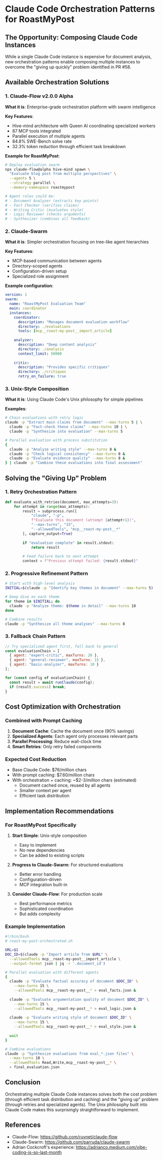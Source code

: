 # Claude Code Orchestration Patterns for RoastMyPost

## The Opportunity: Composing Claude Code Instances

While a single Claude Code instance is expensive for document analysis, new orchestration patterns enable composing multiple instances to overcome the "giving up quickly" problem identified in PR #58.

## Available Orchestration Solutions

### 1. Claude-Flow v2.0.0 Alpha
**What it is**: Enterprise-grade orchestration platform with swarm intelligence

**Key Features**:
- Hive-mind architecture with Queen AI coordinating specialized workers
- 87 MCP tools integrated
- Parallel execution of multiple agents
- 84.8% SWE-Bench solve rate
- 32.3% token reduction through efficient task breakdown

**Example for RoastMyPost**:
```bash
# Deploy evaluation swarm
npx claude-flow@alpha hive-mind spawn \
  "Evaluate blog post from multiple perspectives" \
  --agents 5 \
  --strategy parallel \
  --memory-namespace roastmypost

# Agent roles could be:
# - Document Analyzer (extracts key points)
# - Fact Checker (verifies claims)
# - Writing Critic (evaluates style)
# - Logic Reviewer (checks arguments)
# - Synthesizer (combines all feedback)
```

### 2. Claude-Swarm
**What it is**: Simpler orchestration focusing on tree-like agent hierarchies

**Key Features**:
- MCP-based communication between agents
- Directory-scoped agents
- Configuration-driven setup
- Specialized role assignment

**Example configuration**:
```yaml
version: 1
swarm:
  name: "RoastMyPost Evaluation Team"
  main: coordinator
  instances:
    coordinator:
      description: "Manages document evaluation workflow"
      directory: ./evaluations
      tools: [mcp__roast-my-post__import_article]
    
    analyzer:
      description: "Deep content analysis"
      directory: ./analysis
      context_limit: 50000
    
    critic:
      description: "Provides specific critiques"
      directory: ./critiques
      retry_on_failure: true
```

### 3. Unix-Style Composition
**What it is**: Using Claude Code's Unix philosophy for simple pipelines

**Examples**:
```bash
# Chain evaluations with retry logic
claude -p "Extract main claims from document" --max-turns 5 | \
  claude -p "Fact-check these claims" --max-turns 10 | \
  claude -p "Synthesize into evaluation" --max-turns 5

# Parallel evaluation with process substitution
{
  claude -p "Analyze writing style" --max-turns 8 &
  claude -p "Check logical consistency" --max-turns 8 &
  claude -p "Evaluate evidence quality" --max-turns 8 &
} | claude -p "Combine these evaluations into final assessment"
```

## Solving the "Giving Up" Problem

### 1. Retry Orchestration Pattern
```python
def evaluate_with_retries(document, max_attempts=3):
    for attempt in range(max_attempts):
        result = subprocess.run([
            "claude", "-p", 
            f"Evaluate this document (attempt {attempt+1})",
            "--max-turns", "15",
            "--allowedTools", "mcp__roast-my-post__*"
        ], capture_output=True)
        
        if "evaluation complete" in result.stdout:
            return result
        
        # Feed failure back to next attempt
        context = f"Previous attempt failed: {result.stdout}"
```

### 2. Progressive Refinement Pattern
```bash
# Start with high-level analysis
INITIAL=$(claude -p "Identify key themes in document" --max-turns 5)

# Deep dive on each theme
for theme in $INITIAL; do
  claude -p "Analyze theme: $theme in detail" --max-turns 10
done

# Combine results
claude -p "Synthesize all theme analyses" --max-turns 8
```

### 3. Fallback Chain Pattern
```javascript
// Try specialized agent first, fall back to general
const evaluationChain = [
  { agent: "expert-critic", maxTurns: 20 },
  { agent: "general-reviewer", maxTurns: 15 },
  { agent: "basic-analyzer", maxTurns: 10 }
];

for (const config of evaluationChain) {
  const result = await runClaude(config);
  if (result.success) break;
}
```

## Cost Optimization with Orchestration

### Combined with Prompt Caching
1. **Document Cache**: Cache the document once (90% savings)
2. **Specialized Agents**: Each agent only processes relevant parts
3. **Parallel Processing**: Reduce wall-clock time
4. **Smart Retries**: Only retry failed components

### Expected Cost Reduction
- Base Claude Code: $76/million chars
- With prompt caching: $7.60/million chars
- With orchestration + caching: ~$2-3/million chars (estimated)
  - Document cached once, reused by all agents
  - Smaller context per agent
  - Efficient task distribution

## Implementation Recommendations

### For RoastMyPost Specifically

1. **Start Simple**: Unix-style composition
   - Easy to implement
   - No new dependencies
   - Can be added to existing scripts

2. **Progress to Claude-Swarm**: For structured evaluations
   - Better error handling
   - Configuration-driven
   - MCP integration built-in

3. **Consider Claude-Flow**: For production scale
   - Best performance metrics
   - Sophisticated coordination
   - But adds complexity

### Example Implementation
```bash
#!/bin/bash
# roast-my-post-orchestrated.sh

URL=$1
DOC_ID=$(claude -p "Import article from $URL" \
  --allowedTools mcp__roast-my-post__import_article \
  --output-format json | jq -r '.document_id')

# Parallel evaluation with different agents
{
  claude -p "Evaluate factual accuracy of document $DOC_ID" \
    --max-turns 15 \
    --allowedTools mcp__roast-my-post__* > eval_facts.json &
  
  claude -p "Evaluate argumentation quality of document $DOC_ID" \
    --max-turns 15 \
    --allowedTools mcp__roast-my-post__* > eval_logic.json &
  
  claude -p "Evaluate writing style of document $DOC_ID" \
    --max-turns 15 \
    --allowedTools mcp__roast-my-post__* > eval_style.json &
  
  wait
}

# Combine evaluations
claude -p "Synthesize evaluations from eval_*.json files" \
  --max-turns 10 \
  --allowedTools Read,Write,mcp__roast-my-post__* \
  > final_evaluation.json
```

## Conclusion

Orchestrating multiple Claude Code instances solves both the cost problem (through efficient task distribution and caching) and the "giving up" problem (through retries and specialized agents). The Unix philosophy built into Claude Code makes this surprisingly straightforward to implement.

## References
- Claude-Flow: https://github.com/ruvnet/claude-flow
- Claude-Swarm: https://github.com/parruda/claude-swarm
- Adrian Cockcroft's experience: https://adrianco.medium.com/vibe-coding-is-so-last-month